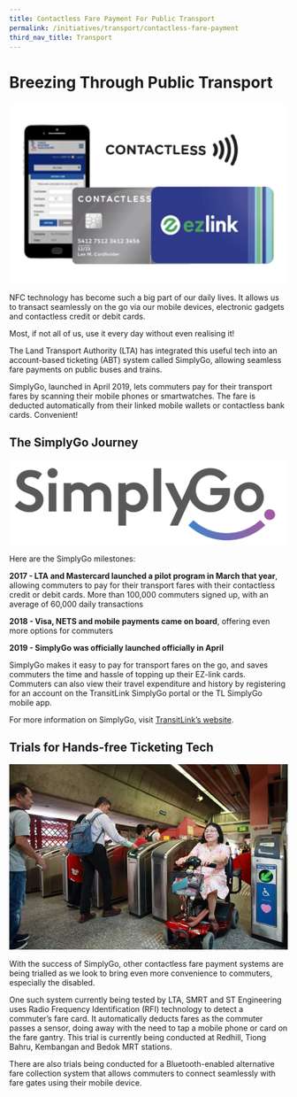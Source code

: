 ```yaml
---
title: Contactless Fare Payment For Public Transport
permalink: /initiatives/transport/contactless-fare-payment
third_nav_title: Transport
---
```


# Breezing Through Public Transport
![contactless payments on public transport](/images/initiatives/overview-pages/contactless-fare-payment.jpeg)

NFC technology has become such a big part of our daily lives. It allows us to transact seamlessly on the go via our mobile devices, electronic gadgets and contactless credit or debit cards. 

Most, if not all of us, use it every day without even realising it! 

The Land Transport Authority (LTA) has integrated this useful tech into an account-based ticketing (ABT) system called SimplyGo, allowing seamless fare payments on public buses and trains. 

SimplyGo, launched in April 2019, lets commuters pay for their transport fares by scanning their mobile phones or smartwatches. The fare is deducted automatically from their linked mobile wallets or contactless bank cards. Convenient!

## The SimplyGo Journey
![SimplyGo logo](/images/initiatives/SimplyGo-Logo.png)

Here are the SimplyGo milestones:

**2017 - LTA and Mastercard launched a pilot program in March that year**, allowing commuters to pay for their transport fares with their contactless credit or debit cards. More than 100,000 commuters signed up, with an average of 60,000 daily transactions  

**2018 - Visa, NETS and mobile payments came on board**, offering even more options for commuters  

**2019 - SimplyGo was officially launched officially in April**  
  
 SimplyGo makes it easy to pay for transport fares on the go, and saves commuters the time and hassle of topping up their EZ-link cards. Commuters can also view their travel expenditure and history by registering for an account on the TransitLink SimplyGo portal or the TL SimplyGo mobile app.  
    
For more information on SimplyGo, visit <a href="https://simplygo.transitlink.com.sg/" target="_blank">TransitLink’s website</a>. 
  
## Trials for Hands-free Ticketing Tech

![hands free ticketing trial](/images/initiatives/Smrt-hands-free-trial.jpeg)

With the success of SimplyGo, other contactless fare payment systems are being trialled as we look to bring even more convenience to commuters, especially the disabled.

One such system currently being tested by LTA, SMRT and ST Engineering uses Radio Frequency Identification (RFI) technology to detect a commuter’s fare card. It automatically deducts fares as the commuter passes a sensor, doing away with the need to tap a mobile phone or card on the fare gantry. This trial is currently being conducted at Redhill, Tiong Bahru, Kembangan and Bedok MRT stations.

There are also trials being conducted for a Bluetooth-enabled alternative fare collection system that allows commuters to connect seamlessly with fare gates using their mobile device.